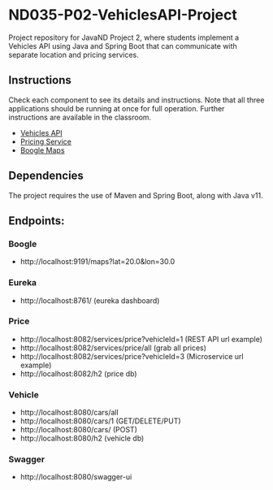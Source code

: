 # ND035-P02-VehiclesAPI-Project

Project repository for JavaND Project 2, where students implement a Vehicles API using Java and Spring Boot that can communicate with separate location and pricing services.

## Instructions

Check each component to see its details and instructions. Note that all three applications
should be running at once for full operation. Further instructions are available in the classroom.

- [Vehicles API](vehicles-api/README.md)
- [Pricing Service](pricing-service/README.md)
- [Boogle Maps](boogle-maps/README.md)

## Dependencies

The project requires the use of Maven and Spring Boot, along with Java v11.

## Endpoints:
### Boogle
* http://localhost:9191/maps?lat=20.0&lon=30.0
### Eureka
* http://localhost:8761/ (eureka dashboard)
### Price
* http://localhost:8082/services/price?vehicleId=1 (REST API url example)
* http://localhost:8082/services/price/all (grab all prices)
* http://localhost:8082/services/price?vehicleId=3 (Microservice url example)
* http://localhost:8082/h2 (price db)
### Vehicle
* http://localhost:8080/cars/all
* http://localhost:8080/cars/1 (GET/DELETE/PUT)
* http://localhost:8080/cars/ (POST)
* http://localhost:8080/h2 (vehicle db)

### Swagger
* http://localhost:8080/swagger-ui
